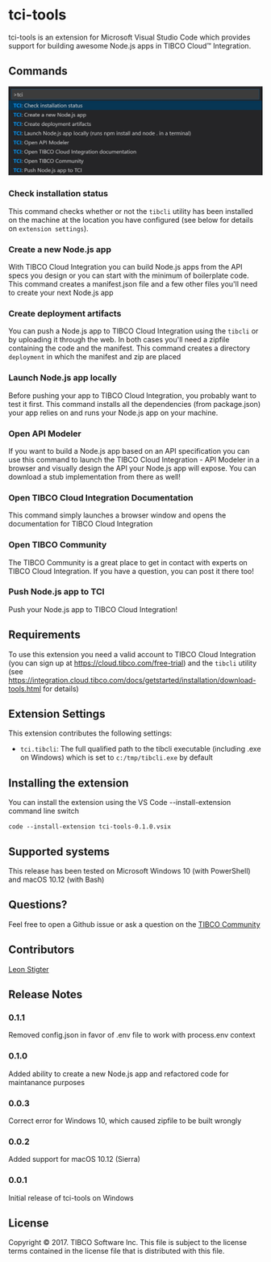 # tci-tools
tci-tools is an extension for Microsoft Visual Studio Code which provides support for building awesome Node.js apps in TIBCO Cloud&trade; Integration. 

## Commands
![Image](images/commandlist.jpg)
### Check installation status
This command checks whether or not the `tibcli` utility has been installed on the machine at the location you have configured (see below for details on `extension settings`).
### Create a new Node.js app
With TIBCO Cloud Integration you can build Node.js apps from the API specs you design or you can start with the minimum of boilerplate code. This command creates a manifest.json file and a few other files you'll need to create your next Node.js app
### Create deployment artifacts
You can push a Node.js app to TIBCO Cloud Integration using the `tibcli` or by uploading it through the web. In both cases you'll need a zipfile containing the code and the manifest. This command creates a directory `deployment` in which the manifest and zip are placed
### Launch Node.js app locally
Before pushing your app to TIBCO Cloud Integration, you probably want to test it first. This command installs all the dependencies (from package.json) your app relies on and runs your Node.js app on your machine. 
### Open API Modeler
If you want to build a Node.js app based on an API specification you can use this command to launch the TIBCO Cloud Integration - API Modeler in a browser and visually design the API your Node.js app will expose. You can download a stub implementation from there as well!
### Open TIBCO Cloud Integration Documentation
This command simply launches a browser window and opens the documentation for TIBCO Cloud Integration
### Open TIBCO Community
The TIBCO Community is a great place to get in contact with experts on TIBCO Cloud Integration. If you have a question, you can post it there too!
### Push Node.js app to TCI
Push your Node.js app to TIBCO Cloud Integration!

## Requirements
To use this extension you need a valid account to TIBCO Cloud Integration (you can sign up at https://cloud.tibco.com/free-trial) and the `tibcli` utility (see https://integration.cloud.tibco.com/docs/getstarted/installation/download-tools.html for details)

## Extension Settings
This extension contributes the following settings:
* `tci.tibcli`: The full qualified path to the tibcli executable (including .exe on Windows) which is set to `c:/tmp/tibcli.exe` by default

## Installing the extension
You can install the extension using the VS Code --install-extension command line switch
```
code --install-extension tci-tools-0.1.0.vsix
```

## Supported systems
This release has been tested on Microsoft Windows 10 (with PowerShell) and macOS 10.12 (with Bash)

## Questions?
Feel free to open a Github issue or ask a question on the [TIBCO Community](https://community.tibco.com)

## Contributors
[Leon Stigter](https://github.com/retgits)

## Release Notes

### 0.1.1
Removed config.json in favor of .env file to work with process.env context

### 0.1.0
Added ability to create a new Node.js app and refactored code for maintanance purposes

### 0.0.3
Correct error for Windows 10, which caused zipfile to be built wrongly

### 0.0.2
Added support for macOS 10.12 (Sierra)

### 0.0.1
Initial release of tci-tools on Windows

## License
Copyright © 2017. TIBCO Software Inc.
This file is subject to the license terms contained
in the license file that is distributed with this file.